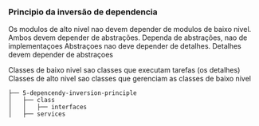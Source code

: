 ### Principio da inversão de dependencia

Os modulos de alto nivel nao devem depender de modulos de baixo nivel. Ambos devem depender
de abstrações.
Dependa de abstrações, nao de implementaçoes
Abstraçoes nao deve depender de detalhes. Detalhes devem depender de abstraçoes

Classes de baixo nivel sao classes que executam tarefas (os detalhes)
Classes de alto nivel sao classes que gerenciam as classes de baixo nivel

```
├── 5-depencendy-inversion-principle
│   ├── class
│   │   ├── interfaces
│   ├── services
```